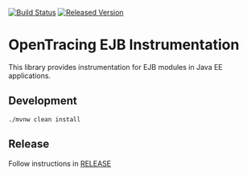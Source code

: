 [![Build Status][ci-img]][ci] [![Released Version][maven-img]][maven]

# OpenTracing EJB Instrumentation

This library provides instrumentation for EJB modules in Java EE applications.

## Development
```shell
./mvnw clean install
```

## Release
Follow instructions in [RELEASE](RELEASE.md)


   [ci-img]: https://travis-ci.org/opentracing-contrib/java-ejb.svg?branch=master
   [ci]: https://travis-ci.org/opentracing-contrib/java-ejb
   [maven-img]: https://img.shields.io/maven-central/v/io.opentracing.contrib/opentracing-ejb.svg?maxAge=2592000
   [maven]: http://search.maven.org/#search%7Cga%7C1%7Copentracing-ejb
